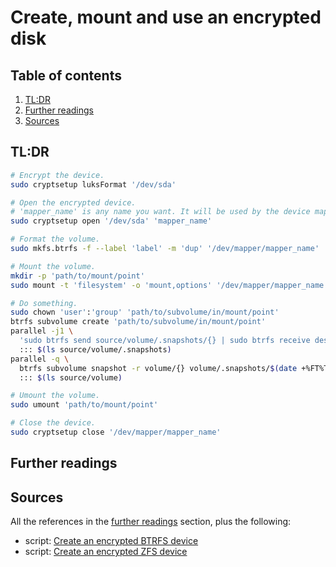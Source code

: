 # Create, mount and use an encrypted disk

## Table of contents <!-- omit in toc -->

1. [TL:DR](#tldr)
1. [Further readings](#further-readings)
1. [Sources](#sources)

## TL:DR

```sh
# Encrypt the device.
sudo cryptsetup luksFormat '/dev/sda'

# Open the encrypted device.
# 'mapper_name' is any name you want. It will be used by the device mapper.
sudo cryptsetup open '/dev/sda' 'mapper_name'

# Format the volume.
sudo mkfs.btrfs -f --label 'label' -m 'dup' '/dev/mapper/mapper_name'

# Mount the volume.
mkdir -p 'path/to/mount/point'
sudo mount -t 'filesystem' -o 'mount,options' '/dev/mapper/mapper_name' 'path/to/mount/point'

# Do something.
sudo chown 'user':'group' 'path/to/subvolume/in/mount/point'
btrfs subvolume create 'path/to/subvolume/in/mount/point'
parallel -j1 \
  'sudo btrfs send source/volume/.snapshots/{} | sudo btrfs receive destination/volume' \
  ::: $(ls source/volume/.snapshots)
parallel -q \
  btrfs subvolume snapshot -r volume/{} volume/.snapshots/$(date +%FT%T)/{} \
  ::: $(ls source/volume)

# Umount the volume.
sudo umount 'path/to/mount/point'

# Close the device.
sudo cryptsetup close '/dev/mapper/mapper_name'
```

## Further readings

## Sources

All the references in the [further readings] section, plus the following:

- script: [Create an encrypted BTRFS device]
- script: [Create an encrypted ZFS device]

<!-- project's references -->

<!-- internal references -->

[further readings]: #further-readings

[create an encrypted btrfs device]: scripts/create-an-encrypted-btrfs-device.sh
[create an encrypted zfs device]: scripts/create-an-encrypted-btrfs-device.sh

<!-- external references -->

